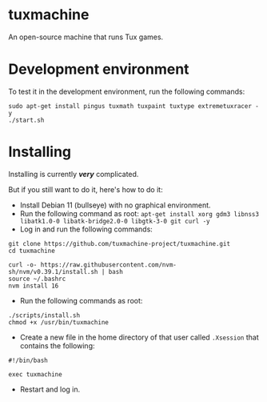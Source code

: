 # tuxmachine

An open-source machine that runs Tux games.

# Development environment

To test it in the development environment, run the following commands:
```
sudo apt-get install pingus tuxmath tuxpaint tuxtype extremetuxracer -y
./start.sh
```

# Installing

Installing is currently ***very*** complicated.

But if you still want to do it, here's how to do it:

- Install Debian 11 (bullseye) with no graphical environment.
- Run the following command as root:
```apt-get install xorg gdm3 libnss3 libatk1.0-0 libatk-bridge2.0-0 libgtk-3-0 git curl -y```
- Log in and run the following commands:  
```
git clone https://github.com/tuxmachine-project/tuxmachine.git
cd tuxmachine

curl -o- https://raw.githubusercontent.com/nvm-sh/nvm/v0.39.1/install.sh | bash
source ~/.bashrc
nvm install 16
```
- Run the following commands as root:  
```
./scripts/install.sh
chmod +x /usr/bin/tuxmachine
```
- Create a new file in the home directory of that user called `.Xsession` that contains the following:  
```
#!/bin/bash

exec tuxmachine
```
- Restart and log in.
